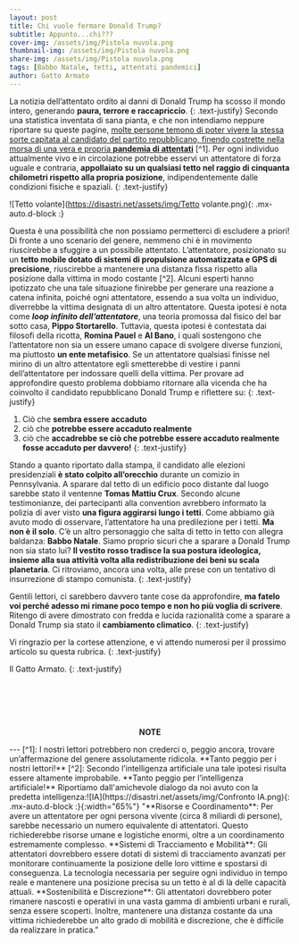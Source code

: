 ```yaml
---
layout: post
title: Chi vuole fermare Donald Trump?
subtitle: Appunto...chi???
cover-img: /assets/img/Pistola nuvola.png
thumbnail-img: /assets/img/Pistola nuvola.png 
share-img: /assets/img/Pistola nuvola.png
tags: [Babbo Natale, tetti, attentati pandemici]
author: Gatto Armato
---
```

La notizia dell’attentato ordito ai danni di Donald Trump ha scosso il mondo intero, generando **paura, terrore e raccapriccio**. 
{: .text-justify} 
Secondo una statistica inventata di sana pianta, e che non intendiamo neppure riportare su queste pagine, [molte persone temono di poter vivere la stessa sorte capitata al candidato del partito repubblicano, finendo costrette nella morsa di una vera e propria **pandemia di attentati**](https://www.dailymail.co.uk/news/article-13654961/Panic-alarms-given-new-MPs-safety-fears.html) [^1]. Per ogni individuo attualmente vivo e in circolazione potrebbe esservi un attentatore di forza uguale e contraria, **appollaiato su un qualsiasi tetto nel raggio di cinquanta chilometri rispetto alla propria posizione**, indipendentemente dalle condizioni fisiche e spaziali.
{: .text-justify} 

![Tetto volante](https://disastri.net/assets/img/Tetto volante.png){: .mx-auto.d-block :}

Questa è una possibilità che non possiamo permetterci di escludere a priori! Di fronte a uno scenario del genere, nemmeno chi è in movimento riuscirebbe a sfuggire a un possibile attentato. L’attentatore, posizionato su un **tetto mobile dotato di sistemi di propulsione automatizzata e GPS di precisione**, riuscirebbe a mantenere una distanza fissa rispetto alla posizione dalla vittima in modo costante [^2]. Alcuni esperti hanno ipotizzato che una tale situazione finirebbe per generare una reazione a catena infinita, poiché ogni attentatore, essendo a sua volta un individuo, diverrebbe la vittima designata di un altro attentatore. Questa ipotesi è nota come ***loop infinito dell’attentatore***, una teoria promossa dal fisico del bar sotto casa, **Pippo Stortarello**. Tuttavia, questa ipotesi è contestata dai filosofi della ricotta, **Romina Pauel** e **Al Bano**, i quali sostengono che l’attentatore non sia un essere umano capace di svolgere diverse funzioni, ma piuttosto **un ente metafisico**. Se un attentatore qualsiasi finisse nel mirino di un altro attentatore egli smetterebbe di vestire i panni dell’attentatore per indossare quelli della vittima. Per provare ad approfondire questo problema dobbiamo ritornare alla vicenda che ha coinvolto il candidato repubblicano Donald Trump e riflettere su: 
{: .text-justify} 


1. Ciò che **sembra essere accaduto**
2. ciò che **potrebbe essere accaduto realmente**
3. ciò che **accadrebbe se ciò che potrebbe essere accaduto realmente fosse accaduto per davvero!**
{: .text-justify} 


Stando a quanto riportato dalla stampa, il candidato alle elezioni presidenziali **è stato colpito all’orecchio** durante un comizio in Pennsylvania. A sparare dal tetto di un edificio poco distante dal luogo sarebbe stato il ventenne **Tomas Mattiu Crux**. Secondo alcune testimonianze, dei partecipanti alla convention avrebbero informato la polizia di aver visto **una figura aggirarsi lungo i tetti**. Come abbiamo già avuto modo di osservare, l’attentatore ha una predilezione per i tetti. **Ma non è il solo**. C’è un altro personaggio che salta di tetto in tetto con allegra baldanza: **Babbo Natale**. Siamo proprio sicuri che a sparare a Donald Trump non sia stato lui? **Il vestito rosso tradisce la sua postura ideologica, insieme alla sua attività volta alla redistribuzione dei beni su scala planetaria**. Ci ritroviamo, ancora una volta, alle prese con un tentativo di insurrezione di stampo comunista. 
{: .text-justify} 


Gentili lettori, ci sarebbero davvero tante cose da approfondire, **ma fatelo voi perché adesso mi rimane poco tempo e non ho più voglia di scrivere**. Ritengo di avere dimostrato con fredda e lucida razionalità come a sparare a Donald Trump sia stato il **cambiamento climatico**. 
{: .text-justify} 


Vi ringrazio per la cortese attenzione, e vi attendo numerosi per il prossimo articolo su questa rubrica.
{: .text-justify} 


Il Gatto Armato.
{: .text-justify} 

&nbsp;<br>
&nbsp;<br>
&nbsp;<br>
&nbsp;<br>

<p style="text-align: center;"><b>NOTE</b></p>
---
[^1]: I nostri lettori potrebbero non crederci o, peggio ancora, trovare un’affermazione del genere assolutamente ridicola. **Tanto peggio per i nostri lettori!** 
[^2]: Secondo l’intelligenza artificiale una tale ipotesi risulta essere altamente improbabile. **Tanto peggio per l’intelligenza artificiale!** Riportiamo dall'amichevole dialogo da noi avuto con la predetta intelligenza:![IA](https://disastri.net/assets/img/Confronto IA.png){: .mx-auto.d-block :}{:width="65%"} "**Risorse e Coordinamento**: Per avere un attentatore per ogni persona vivente (circa 8 miliardi di persone), sarebbe necessario un numero equivalente di attentatori. Questo richiederebbe risorse umane e logistiche enormi, oltre a un coordinamento estremamente complesso. **Sistemi di Tracciamento e Mobilità**: Gli attentatori dovrebbero essere dotati di sistemi di tracciamento avanzati per monitorare continuamente la posizione delle loro vittime e spostarsi di conseguenza. La tecnologia necessaria per seguire ogni individuo in tempo reale e mantenere una posizione precisa su un tetto è al di là delle capacità attuali. **Sostenibilità e Discrezione**: Gli attentatori dovrebbero poter rimanere nascosti e operativi in una vasta gamma di ambienti urbani e rurali, senza essere scoperti. Inoltre, mantenere una distanza costante da una vittima richiederebbe un alto grado di mobilità e discrezione, che è difficile da realizzare in pratica.” 
